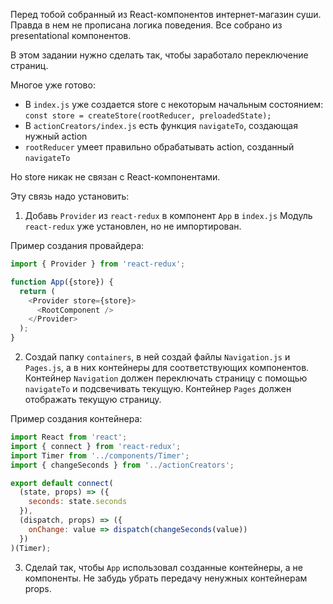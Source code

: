 Перед тобой собранный из React-компонентов интернет-магазин суши.
Правда в нем не прописана логика поведения. Все собрано из presentational компонентов.

В этом задании нужно сделать так, чтобы заработало переключение страниц.

Многое уже готово:
- В `index.js` уже создается store с некоторым начальным состоянием:
  `const store = createStore(rootReducer, preloadedState);`
- В `actionCreators/index.js` есть функция `navigateTo`, создающая нужный action
- `rootReducer` умеет правильно обрабатывать action, созданный `navigateTo`

Но store никак не связан с React-компонентами.

Эту связь надо установить:
1. Добавь `Provider` из `react-redux` в компонент `App` в `index.js`
Модуль `react-redux` уже установлен, но не импортирован.

Пример создания провайдера:
```js
import { Provider } from 'react-redux';

function App({store}) {
  return (
    <Provider store={store}>
      <RootComponent />
    </Provider>
  );
}
```

2. Создай папку `containers`, в ней создай файлы `Navigation.js` и `Pages.js`,
а в них контейнеры для соответствующих компонентов.
Контейнер `Navigation` должен переключать страницу с помощью `navigateTo` и подсвечивать текущую.
Контейнер `Pages` должен отображать текущую страницу.

Пример создания контейнера:
```js
import React from 'react';
import { connect } from 'react-redux';
import Timer from '../components/Timer';
import { changeSeconds } from '../actionCreators';

export default connect(
  (state, props) => ({
    seconds: state.seconds
  }),
  (dispatch, props) => ({
    onChange: value => dispatch(changeSeconds(value))
  })
)(Timer);
```

3. Сделай так, чтобы `App` использовал созданные контейнеры, а не компоненты.
Не забудь убрать передачу ненужных контейнерам props.

